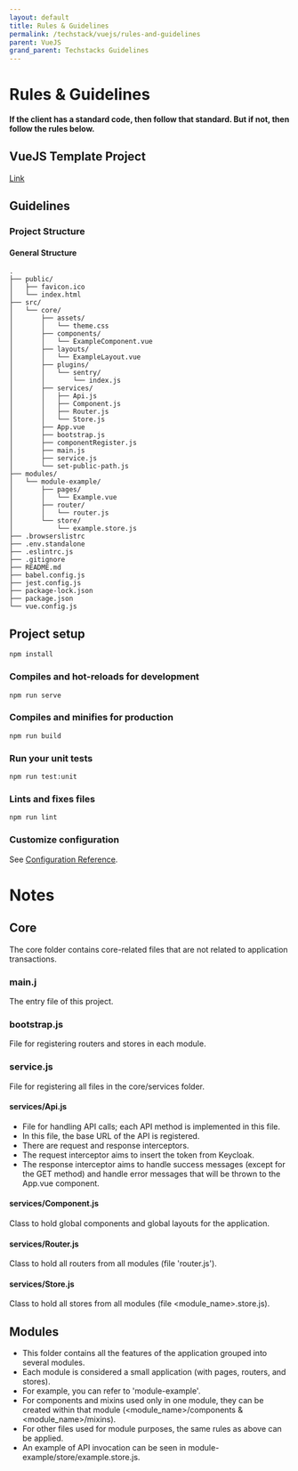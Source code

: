```yaml
---
layout: default
title: Rules & Guidelines
permalink: /techstack/vuejs/rules-and-guidelines
parent: VueJS
grand_parent: Techstacks Guidelines
---
```


# **Rules & Guidelines**

**If the client has a standard code, then follow that standard. But if not, then follow the rules below.**

## **VueJS Template Project**

[Link](https://github.com/PT-Akar-Inti-Teknologi/bca_dlog_newbi_template)

## **Guidelines**
### **Project Structure**

#### **General Structure**
```
.
├── public/
│   ├── favicon.ico
│   └── index.html
├── src/
│   └── core/
│       ├── assets/
│       │   └── theme.css
│       ├── components/
│       │   └── ExampleComponent.vue
│       ├── layouts/
│       │   └── ExampleLayout.vue
│       ├── plugins/
│       │   └── sentry/
│       │       └── index.js
│       ├── services/
│       │   ├── Api.js
│       │   ├── Component.js
│       │   ├── Router.js
│       │   └── Store.js
│       ├── App.vue
│       ├── bootstrap.js
│       ├── componentRegister.js
│       ├── main.js
│       ├── service.js
│       └── set-public-path.js
├── modules/
│   └── module-example/
│       ├── pages/
│       │   └── Example.vue
│       ├── router/
│       │   └── router.js
│       └── store/
│           └── example.store.js
├── .browserslistrc
├── .env.standalone
├── .eslintrc.js
├── .gitignore
├── README.md
├── babel.config.js
├── jest.config.js
├── package-lock.json
├── package.json
└── vue.config.js

```

## Project setup

```
npm install
```

### Compiles and hot-reloads for development

```
npm run serve
```

### Compiles and minifies for production

```
npm run build
```

### Run your unit tests

```
npm run test:unit
```

### Lints and fixes files

```
npm run lint
```

### Customize configuration

See [Configuration Reference](https://cli.vuejs.org/config/).

# Notes

## Core

The core folder contains core-related files that are not related to application transactions.

### main.j

The entry file of this project.

### bootstrap.js

File for registering routers and stores in each module.

### service.js

File for registering all files in the core/services folder.

#### services/Api.js

- File for handling API calls; each API method is implemented in this file.
- In this file, the base URL of the API is registered.
- There are request and response interceptors.
- The request interceptor aims to insert the token from Keycloak.
- The response interceptor aims to handle success messages (except for the GET method) and handle error messages that will be thrown to the App.vue component.

#### services/Component.js

Class to hold global components and global layouts for the application.

#### services/Router.js

Class to hold all routers from all modules (file 'router.js').

#### services/Store.js

Class to hold all stores from all modules (file <module_name>.store.js).

## Modules

- This folder contains all the features of the application grouped into several modules.
- Each module is considered a small application (with pages, routers, and stores).
- For example, you can refer to 'module-example'.
- For components and mixins used only in one module, they can be created within that module (<module_name>/components & <module_name>/mixins).
- For other files used for module purposes, the same rules as above can be applied.
- An example of API invocation can be seen in module-example/store/example.store.js.